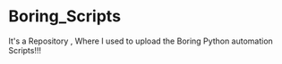 # Boring_Scripts
It's a Repository , Where I used to upload the Boring Python automation Scripts!!!
